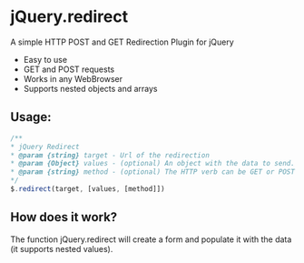 # jQuery.redirect
A simple HTTP POST and GET Redirection Plugin for jQuery

* Easy to use
* GET and POST requests
* Works in any WebBrowser
* Supports nested objects and arrays


## Usage:
 ```javascript
/**
 * jQuery Redirect
 * @param {string} target - Url of the redirection
 * @param {Object} values - (optional) An object with the data to send. If not present will look for values as QueryString in the target url.
 * @param {string} method - (optional) The HTTP verb can be GET or POST (defaults to POST)
 */
$.redirect(target, [values, [method]])

 ```

## How does it work?
The function jQuery.redirect will create a form and populate it with the data (it supports nested values).
